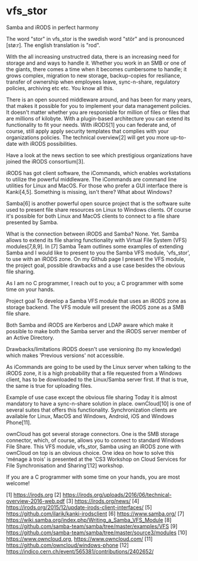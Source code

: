 # vfs_stor
Samba and iRODS in perfect harmony

The word "stor" in vfs_stor is the swedish word "stör" and is pronounced [stø:r]. The english translation is "rod".

With the all increasing unstructred data, there is an increasing need for storage and and ways to handle it. Whether you work in an SMB or one of the giants, there comes a time when it becomes cumbersome to handle; it grows complex, migration to new storage, backup-copies for resiliance, transfer of ownership when employees leave, sync-n-share, regulatory policies, archiving etc etc. You know all this.

There is an open sourced middleware around, and has been for many years, that makes it possible for you to implement your data management policies. It doesn't matter whether you are responisble for million of files or files that are millions of kilobyte. With a plugin-based architecture you can extend its functionality to fit your needs. With iRODS[1] you can federate and, of course, still apply apply security templates that complies with your organizations policies. The technical overview[2] will get you more up-to-date with iRODS possibilities.

Have a look at the news section to see which prestigious organizations have joined the iRODS consortium[3].

iRODS has got client software, the iCommands, which enables workstations to utilize the powerful middleware. The iCommands are command line utilities for Linux and MacOS. For those who prefer a GUI interface there is Kanki[4,5]. Something is missing, isn't there? What about Windows?

Samba[6] is another powerful open source project that is the software suite used to present file share resources on Linux to Windows clients. Of course it's possible for both Linux and MacOS clients to connect to a file share presented by Samba.

What is the connection between iRODS and Samba? None. Yet. Samba allows to extend its file sharing functionality with Virtual File System (VFS) modules[7,8,9]. In [7] Samba Team outlines some examples of extending Samba and I would like to present to you the Samba VFS module, 'vfs_stor', to use with an iRODS zone. On my Github page I present the VFS module, the project goal, possible drawbacks and a use case besides the obvious file sharing.

As I am no C programmer, I reach out to you; a C programmer with some time on your hands.

Project goal
To develop a Samba VFS module that uses an iRODS zone as storage backend. The VFS module will present the iRODS zone as a SMB file share.

Both Samba and iRODS are Kerberos and LDAP aware which make it possible to make both the Samba server and the iRODS server member of an Active Directory.

Drawbacks/limitations
iRODS doesn't use versioning (to my knowledge) which makes 'Previous versions' not accessible.

As iCommands are going to be used by the Linux server when talking to the iRODS zone, it is a high probability that a file requested from a Windows client, has to be downloaded to the Linux/Samba server first. If that is true, the same is true for uploading files.

Example of use case except the obvious file sharing
Today it is almost mandatory to have a sync-n-share solution in place. ownCloud[10] is one of several suites that offers this functionality. Synchronization clients are available for Linux, MacOS and Windows, Android, iOS and Windows Phone[11].

ownCloud has got several storage connectors. One is the SMB storage connector, which, of course, allows you to connect to standard Windows File Share. This VFS module, vfs_stor, Samba using an iRODS zone with ownCloud on top is an obvious choice. One idea on how to solve this 'ménage à trois' is presented at the 'CS3 Workshop on Cloud Services for File Synchronisation and Sharing'[12] workshop.

If you are a C programmer with some time on your hands, you are most welcome!


[1] https://irods.org
[2] https://irods.org/uploads/2016/06/technical-overview-2016-web.pdf
[3] https://irods.org/news/
[4] https://irods.org/2015/12/update-irods-client-interfaces/
[5] https://github.com/ilarik/kanki-irodsclient
[6] https://www.samba.org/
[7] https://wiki.samba.org/index.php/Writing_a_Samba_VFS_Module
[8] https://github.com/samba-team/samba/tree/master/examples/VFS
[9] https://github.com/samba-team/samba/tree/master/source3/modules
[10] https://www.owncloud.org, https://www.owncloud.com/
[11] https://github.com/owncloud/windows-phone
[12] https://indico.cern.ch/event/565381/contributions/2402652/
